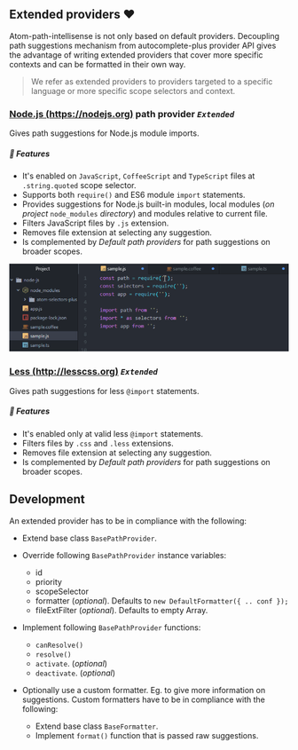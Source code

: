 ## Extended providers ❤
Atom-path-intellisense is not only based on default providers.
Decoupling path suggestions mechanism from autocomplete-plus provider API gives the advantage of writing extended providers that cover more specific contexts and can be formatted in their own way.

> We refer as extended providers to providers targeted to a specific language or more specific scope selectors and context.

### [Node.js (https://nodejs.org)](https://nodejs.org) path provider _`Extended`_
Gives path suggestions for Node.js module imports.
##### :muscle: **_Features_**
- It's enabled on `JavaScript`, `CoffeeScript` and `TypeScript` files at `.string.quoted` scope selector.
- Supports both `require()` and ES6 module `import` statements.
- Provides suggestions for Node.js built-in modules, local modules (_on project_ `node_modules` _directory_) and modules relative to current file.
- Filters JavaScript files by `.js` extension.
- Removes file extension at selecting any suggestion.
- Is complemented by _Default path providers_ for path suggestions on broader scopes.

![](https://raw.githubusercontent.com/apercova/imageio/master/atom-path-intellisense/providers/node_provider.gif)

### [Less (http://lesscss.org)](http://lesscss.org) _`Extended`_
Gives path suggestions for less `@import` statements.
##### :muscle: **_Features_**
- It's enabled only at valid less `@import` statements.
- Filters files by `.css` and `.less` extensions.
- Removes file extension at selecting any suggestion.
- Is complemented by _Default path providers_ for path suggestions on broader scopes.

## Development
An extended provider has to be in compliance with the following:
- Extend base class `BasePathProvider`.
- Override following `BasePathProvider` instance variables:
  - id
  - priority
  - scopeSelector
  - formatter (_optional_). Defaults to `new DefaultFormatter({ .. conf });`
  - fileExtFilter (_optional_). Defaults to empty Array.  
- Implement following `BasePathProvider` functions:
  - `canResolve()`
  - `resolve()`
  - `activate`. (_optional_)
  - `deactivate`. (_optional_)  

- Optionally use a custom formatter. Eg. to give more information on suggestions.
  Custom formatters have to be in compliance with the following:
  - Extend base class `BaseFormatter`.
  - Implement `format()` function that is passed raw suggestions.  
